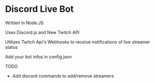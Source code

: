 # Discord Live Bot
Written in Node.JS

Uses Discord.js and New Twitch API

Utilizes Twitch Api's Webhooks to receive notifications of live streamer status

Add your bot infos in config.json

TODO
* Add discord commands to add/remove streamers